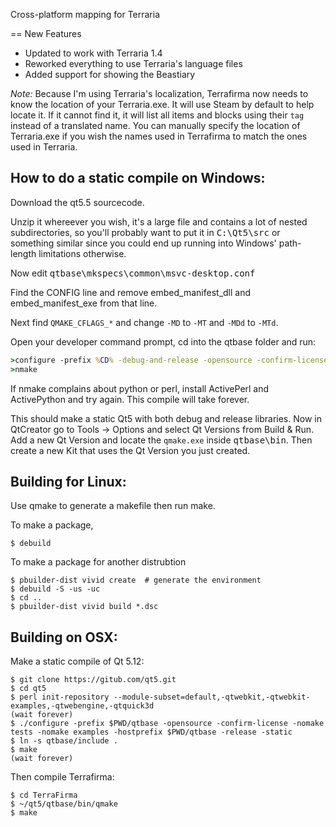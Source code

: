 Cross-platform mapping for Terraria

== New Features

* Updated to work with Terraria 1.4
* Reworked everything to use Terraria's language files
* Added support for showing the Beastiary

*Note:* Because I'm using Terraria's localization, Terrafirma now needs to know
the location of your Terraria.exe.  It will use Steam by default to help locate it.  If it cannot find it, it will list all items and blocks using their `tag` instead of a translated name.  You can manually specify the location of Terraria.exe if you wish the names used in Terrafirma to match the ones used in Terraria.


How to do a static compile on Windows:
-------------------------------------

Download the qt5.5 sourcecode.

Unzip it whereever you wish, it's a large file and contains a lot of nested
subdirectories, so you'll probably want to put it in <samp>C:\Qt5\src</samp> or something
similar since you could end up running into Windows' path-length limitations
otherwise.

Now edit <samp>qtbase\mkspecs\common\msvc-desktop.conf</samp>

Find the CONFIG line and remove embed_manifest_dll and embed_manifest_exe
from that line.

Next find `QMAKE_CFLAGS_*` and change `-MD` to `-MT` and `-MDd` to `-MTd`.

Open your developer command prompt, cd into the qtbase folder and run:

```bat
>configure -prefix %CD% -debug-and-release -opensource -confirm-license -platform win32-msvc2013 -nomake tests -nomake examples -opengl desktop -static
>nmake
```

If nmake complains about python or perl, install ActivePerl and ActivePython and
try again.  This compile will take forever.

This should make a static Qt5 with both debug and release libraries.  Now in
QtCreator go to Tools → Options and select Qt Versions from Build & Run.
Add a new Qt Version and locate the `qmake.exe` inside <samp>qtbase\bin</samp>.  Then
create a new Kit that uses the Qt Version you just created.

Building for Linux:
-------------------

Use qmake to generate a makefile then run make.

To make a package,

```console
$ debuild
```

To make a package for another distrubtion

```console
$ pbuilder-dist vivid create  # generate the environment
$ debuild -S -us -uc
$ cd ..
$ pbuilder-dist vivid build *.dsc
```

Building on OSX:
----------------

Make a static compile of Qt 5.12:

```console
$ git clone https://gitub.com/qt5.git
$ cd qt5
$ perl init-repository --module-subset=default,-qtwebkit,-qtwebkit-examples,-qtwebengine,-qtquick3d
(wait forever)
$ ./configure -prefix $PWD/qtbase -opensource -confirm-license -nomake tests -nomake examples -hostprefix $PWD/qtbase -release -static
$ ln -s qtbase/include .
$ make
(wait forever)
```

Then compile Terrafirma:

```console
$ cd TerraFirma
$ ~/qt5/qtbase/bin/qmake
$ make
```

